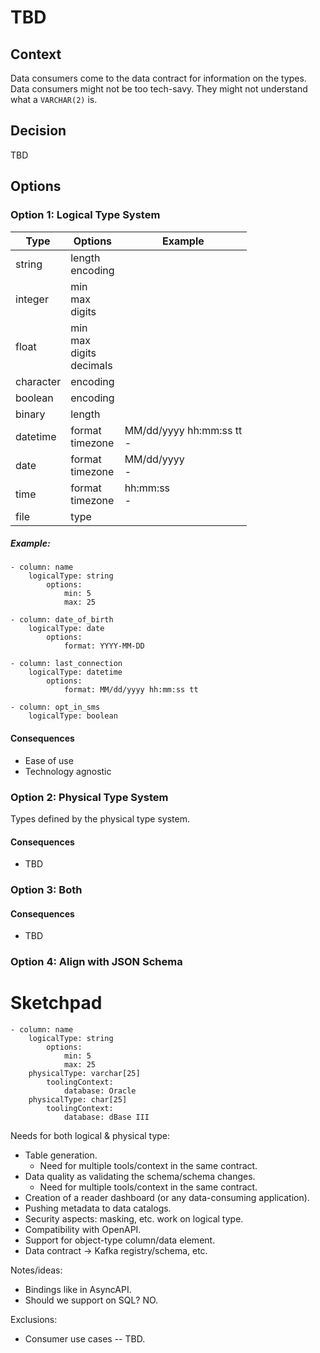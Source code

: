 # TBD

## Context

Data consumers come to the data contract for information on the types.
Data consumers might not be too tech-savy. They might not understand what a `VARCHAR(2)` is.

## Decision

TBD

## Options

### Option 1: Logical Type System

| Type   | Options            | Example   |
|--------|--------------------| -----------   |
| string | length<br>encoding | |
| integer| min<br>max<br>digits | |
| float  | min<br>max<br>digits<br>decimals | |
| character | encoding | |
| boolean | encoding | |
| binary | length | |
| datetime | format<br>timezone | MM/dd/yyyy hh:mm:ss tt<br> -|
| date | format<br>timezone | MM/dd/yyyy<br> - |
| time | format<br>timezone | hh:mm:ss<br> - |
| file | type | |


##### Example:
```
- column: name
    logicalType: string
        options:
            min: 5
            max: 25

- column: date_of_birth
    logicalType: date
        options:
            format: YYYY-MM-DD
            
- column: last_connection
    logicalType: datetime
        options:
            format: MM/dd/yyyy hh:mm:ss tt

- column: opt_in_sms
    logicalType: boolean

```

#### Consequences
- Ease of use
- Technology agnostic

### Option 2: Physical Type System

Types defined by the physical type system.

#### Consequences
- TBD

### Option 3: Both

#### Consequences
- TBD

### Option 4: Align with JSON Schema


# Sketchpad

```
- column: name
    logicalType: string
        options:
            min: 5
            max: 25
    physicalType: varchar[25]
        toolingContext:
            database: Oracle
    physicalType: char[25]
        toolingContext:
            database: dBase III

```

Needs for both logical & physical type:
 * Table generation.
   * Need for multiple tools/context in the same contract.
 * Data quality as validating the schema/schema changes.
   * Need for multiple tools/context in the same contract.
 * Creation of a reader dashboard (or any data-consuming application).
 * Pushing metadata to data catalogs.
 * Security aspects: masking, etc. work on logical type.
 * Compatibility with OpenAPI.
 * Support for object-type column/data element.
 * Data contract -> Kafka registry/schema, etc.

Notes/ideas:
 * Bindings like in AsyncAPI.
 * Should we support on SQL? NO.

Exclusions:
 * Consumer use cases -- TBD.


